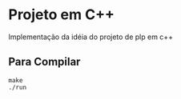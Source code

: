 # Projeto em C++

Implementação da idéia do projeto de plp em c++

## Para Compilar

```
make
./run
```

